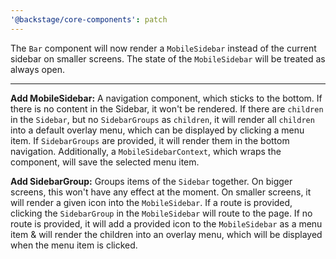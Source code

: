 ```yaml
---
'@backstage/core-components': patch
---
```


The `Bar` component will now render a `MobileSidebar` instead of the current sidebar on smaller screens. The state of the `MobileSidebar` will be treated as always open.

---

**Add MobileSidebar:** A navigation component, which sticks to the bottom. If there is no content in the Sidebar, it won't be rendered. If there are `children ` in the `Sidebar`, but no `SidebarGroups` as `children`, it will render all `children` into a default overlay menu, which can be displayed by clicking a menu item. If `SidebarGroups` are provided, it will render them in the bottom navigation. Additionally, a `MobileSidebarContext`, which wraps the component, will save the selected menu item.

**Add SidebarGroup:** Groups items of the `Sidebar` together. On bigger screens, this won't have any effect at the moment. On smaller screens, it will render a given icon into the `MobileSidebar`. If a route is provided, clicking the `SidebarGroup` in the `MobileSidebar` will route to the page. If no route is provided, it will add a provided icon to the `MobileSidebar` as a menu item & will render the children into an overlay menu, which will be displayed when the menu item is clicked.
